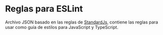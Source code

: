 # Reglas para ESLint

Archivo JSON basado en las reglas de [StandardJs]([https://](https://standardjs.com/rules)), contiene las reglas para usar como guía de estilos para JavaScript y TypeScript.